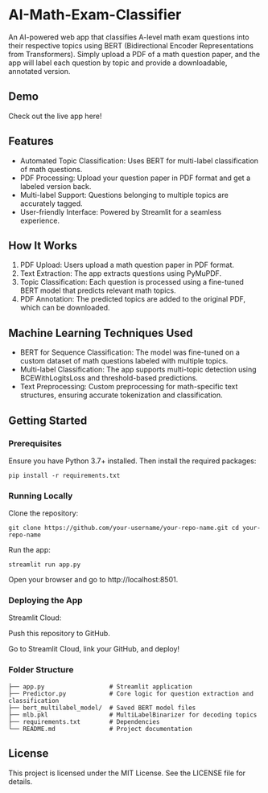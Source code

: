 # AI-Math-Exam-Classifier

An AI-powered web app that classifies A-level math exam questions into their respective topics using BERT (Bidirectional Encoder Representations from Transformers). Simply upload a PDF of a math question paper, and the app will label each question by topic and provide a downloadable, annotated version.

## Demo

Check out the live app here! 

## Features

- Automated Topic Classification: Uses BERT for multi-label classification of math questions.
- PDF Processing: Upload your question paper in PDF format and get a labeled version back.
- Multi-label Support: Questions belonging to multiple topics are accurately tagged.
- User-friendly Interface: Powered by Streamlit for a seamless experience.

## How It Works

1. PDF Upload: Users upload a math question paper in PDF format.
2. Text Extraction: The app extracts questions using PyMuPDF.
3. Topic Classification: Each question is processed using a fine-tuned BERT model that predicts relevant math topics.
4. PDF Annotation: The predicted topics are added to the original PDF, which can be downloaded.

## Machine Learning Techniques Used

- BERT for Sequence Classification: The model was fine-tuned on a custom dataset of math questions labeled with multiple topics.
- Multi-label Classification: The app supports multi-topic detection using BCEWithLogitsLoss and threshold-based predictions.
- Text Preprocessing: Custom preprocessing for math-specific text structures, ensuring accurate tokenization and classification.

## Getting Started

### Prerequisites

Ensure you have Python 3.7+ installed. Then install the required packages:

```pip install -r requirements.txt```

### Running Locally

Clone the repository:

```git clone https://github.com/your-username/your-repo-name.git cd your-repo-name```

Run the app:

```streamlit run app.py```

Open your browser and go to http://localhost:8501.

### Deploying the App

Streamlit Cloud:

Push this repository to GitHub.

Go to Streamlit Cloud, link your GitHub, and deploy!

### Folder Structure

```.
├── app.py                  # Streamlit application
├── Predictor.py            # Core logic for question extraction and classification
├── bert_multilabel_model/  # Saved BERT model files
├── mlb.pkl                 # MultiLabelBinarizer for decoding topics
├── requirements.txt        # Dependencies
└── README.md               # Project documentation
```
## License

This project is licensed under the MIT License. See the LICENSE file for details.
